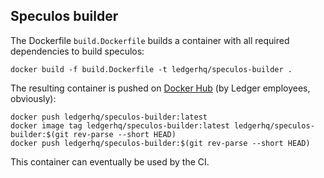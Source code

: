 ## Speculos builder

The Dockerfile `build.Dockerfile` builds a container with all required
dependencies to build speculos:

```shell
docker build -f build.Dockerfile -t ledgerhq/speculos-builder .
```

The resulting container is pushed on
[Docker Hub](https://hub.docker.com/r/ledgerhq/speculos-builder) (by Ledger
employees, obviously):

```shell
docker push ledgerhq/speculos-builder:latest
docker image tag ledgerhq/speculos-builder:latest ledgerhq/speculos-builder:$(git rev-parse --short HEAD)
docker push ledgerhq/speculos-builder:$(git rev-parse --short HEAD)
```

This container can eventually be used by the CI.

